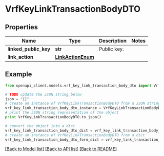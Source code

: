 # VrfKeyLinkTransactionBodyDTO


## Properties

Name | Type | Description | Notes
------------ | ------------- | ------------- | -------------
**linked_public_key** | **str** | Public key. | 
**link_action** | [**LinkActionEnum**](LinkActionEnum.md) |  | 

## Example

```python
from openapi_client.models.vrf_key_link_transaction_body_dto import VrfKeyLinkTransactionBodyDTO

# TODO update the JSON string below
json = "{}"
# create an instance of VrfKeyLinkTransactionBodyDTO from a JSON string
vrf_key_link_transaction_body_dto_instance = VrfKeyLinkTransactionBodyDTO.from_json(json)
# print the JSON string representation of the object
print VrfKeyLinkTransactionBodyDTO.to_json()

# convert the object into a dict
vrf_key_link_transaction_body_dto_dict = vrf_key_link_transaction_body_dto_instance.to_dict()
# create an instance of VrfKeyLinkTransactionBodyDTO from a dict
vrf_key_link_transaction_body_dto_form_dict = vrf_key_link_transaction_body_dto.from_dict(vrf_key_link_transaction_body_dto_dict)
```
[[Back to Model list]](../README.md#documentation-for-models) [[Back to API list]](../README.md#documentation-for-api-endpoints) [[Back to README]](../README.md)


